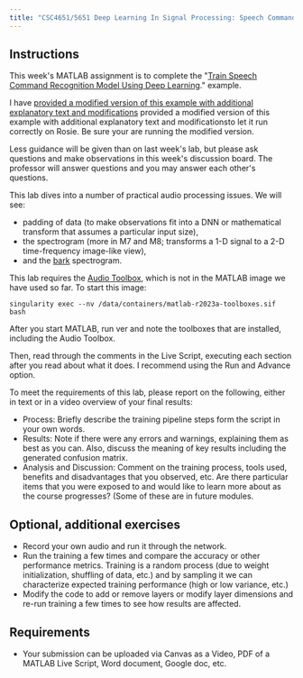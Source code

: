 ```yaml
---
title: "CSC4651/5651 Deep Learning In Signal Processing: Speech Command Recognition Lab"
---
```


## Instructions
This week's MATLAB assignment is to complete the "[Train Speech Command Recognition Model Using Deep Learning](https://www.mathworks.com/help/deeplearning/ug/deep-learning-speech-recognition.html)." example.

I have [provided a modified version of this example with additional explanatory text and modifications](speechRecognition.mlx) provided a modified version of this example with additional explanatory text and modificationsto let it run correctly on Rosie. Be sure your are running the modified version.

Less guidance will be given than on last week's lab, but please ask questions and make observations in this week's discussion board. The professor will answer questions and you may answer each other's questions.

This lab dives into a number of practical audio processing issues. We will see:

* padding of data (to make observations fit into a DNN or mathematical transform that assumes a particular input size),
* the spectrogram (more in M7 and M8; transforms a 1-D signal to a 2-D time-frequency image-like view),
* and the [bark](https://en.wikipedia.org/wiki/Bark_scale) spectrogram.

This lab requires the [Audio Toolbox](https://www.mathworks.com/products/audio.html), which is not in the MATLAB image we have used so far. To start this image:

    singularity exec --nv /data/containers/matlab-r2023a-toolboxes.sif bash

After you start MATLAB, run ver and note the toolboxes that are installed, including the Audio Toolbox.

Then, read through the comments in the Live Script, executing each section after you read about what it does. I recommend using the Run and Advance option.

To meet the requirements of this lab, please report on the following, either in text or in a video overview of your final results:

* Process: Briefly describe the training pipeline steps form the script in your own words.
* Results: Note if there were any errors and warnings, explaining them as best as you can. Also, discuss the meaning of key results including the generated confusion matrix.
* Analysis and Discussion: Comment on the training process, tools used, benefits and disadvantages that you observed, etc. Are there particular items that you were exposed to and would like to learn more about as the course progresses? (Some of these are in future modules.

## Optional, additional exercises

* Record your own audio and run it through the network.
* Run the training a few times and compare the accuracy or other performance metrics. Training is a random process (due to weight initialization, shuffling of data, etc.) and by sampling it we can characterize expected training performance (high or low variance, etc.)
* Modify the code to add or remove layers or modify layer dimensions and re-run training a few times to see how results are affected.

## Requirements

* Your submission can be uploaded via Canvas as a Video, PDF of a MATLAB Live Script, Word document, Google doc, etc.
